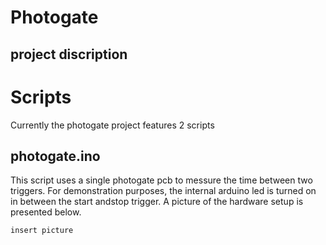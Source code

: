 # Photogate
## project discription

# Scripts

Currently the photogate project features 2 scripts

## photogate.ino
This script uses a single photogate pcb to messure the time between two triggers.
For demonstration purposes, the internal arduino led is turned on in between the start andstop trigger.
A picture of the hardware setup is presented below.

`insert picture`
